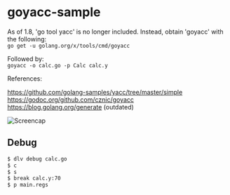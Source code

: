# goyacc-sample

As of 1.8, 'go tool yacc' is no longer included. Instead, obtain 'goyacc' with the following:  
```go get -u golang.org/x/tools/cmd/goyacc``` 


Followed by:  
```goyacc -o calc.go -p Calc calc.y``` 


References: 


https://github.com/golang-samples/yacc/tree/master/simple  
https://godoc.org/github.com/cznic/goyacc  
https://blog.golang.org/generate (outdated)  

![Screencap](http://i.imgur.com/3SQhony.png) 

## Debug

```bash
$ dlv debug calc.go
$ c
$ s
$ break calc.y:70
$ p main.regs
```

